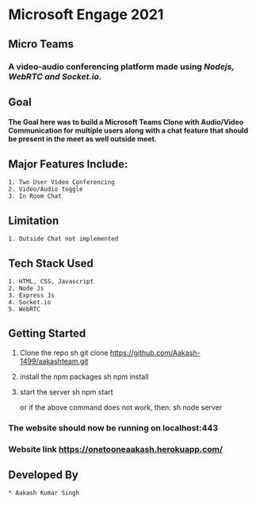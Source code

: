 # Microsoft Engage 2021 <br />

## Micro Teams <br />
### A video-audio conferencing platform made using *Nodejs, WebRTC and Socket.io.*

## Goal        
#### The Goal here was to build a Microsoft Teams Clone with Audio/Video Communication for multiple users along with a chat feature that should be present in the meet as well outside meet.

## Major Features Include:
    1. Two User Video Conferencing
    2. Video/Audio toggle
    3. In Room Chat

##  Limitation
    1. Outside Chat not implemented

## Tech Stack Used
    1. HTML, CSS, Javascript
    2. Node Js
    3. Express Js
    4. Socket.io
    5. WebRTC


## Getting Started
   1. Clone the repo
      sh
      git clone https://github.com/Aakash-1499/aakashteam.git
      
   2. install the npm packages
      sh
      npm install
            
   3. start the server
      sh
      npm start
      
      or if the above command does not work, then:
      sh
      node server
      
### The website should now be running on localhost:443

### Website link https://onetooneaakash.herokuapp.com/


## Developed By
    * Aakash Kumar Singh
